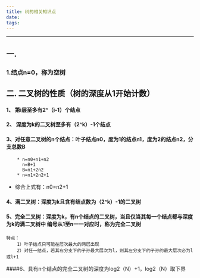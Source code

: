 ```yaml
---
title: 树的相关知识点
date: 
tags:
---
```


------
## 一. 

### 1.结点n=0，称为空树

## 二. 二叉树的性质（树的深度从1开始计数）
#### 1、 第i层至多有2^（i-1）个结点
#### 2、 深度为k的二叉树至多有（2^k）-1个结点
#### 3、对任意二叉树的n个结点：叶子结点n0，度为1的结点n1，度为2的结点n2，分支总数B
		* n=n0+n1+n2
		  n=B+1
		  B=n1+2n2
		* n=n1+2n2+1
  * 综合上式有：n0=n2+1
#### 4、满二叉树：深度为k且含有结点数为（2^k）-1的二叉树
#### 5、完全二叉树：深度为k，有n个结点的二叉树，当且仅当其每一个结点都与深度为k的满二叉树中            编号从1至n一一对应时，称为完全二叉树
	特点：
		1）叶子结点只可能在层次最大的两层出现
		2）对任一结点，若其右分支下的子孙最大层次为l，则其左分支下的子孙的最大层次必为l或l+1
####6、具有n个结点的完全二叉树的深度为log2（N）+1，log2（N）取下界